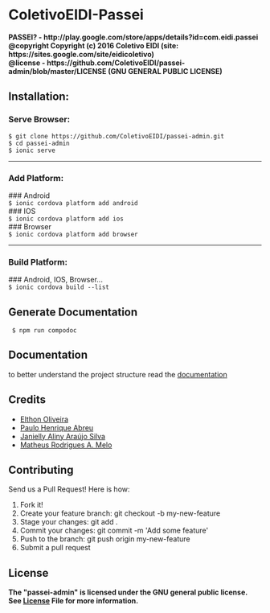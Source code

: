 # ColetivoEIDI-Passei
  
 <strong>
  PASSEI? - http://play.google.com/store/apps/details?id=com.eidi.passei<br/>
  @copyright Copyright (c) 2016 Coletivo EIDI (site: https://sites.google.com/site/eidicoletivo) <br/>
  @license - https://github.com/ColetivoEIDI/passei-admin/blob/master/LICENSE (GNU GENERAL PUBLIC LICENSE)
 </strong>

  <h2>Installation:</h2>
  <h3>Serve Browser:</h3>

```shell
$ git clone https://github.com/ColetivoEIDI/passei-admin.git
$ cd passei-admin
$ ionic serve
```

<hr>
<h3>Add Platform:</h3>
### Android<br>
<code>$ ionic cordova platform add android</code><br/>
### IOS<br>
<code>$ ionic cordova platform add ios</code><br/>
### Browser<br>
<code>$ ionic cordova platform add browser</code><br/>
<hr>
<h3>Build Platform:</h3>
### Android, IOS, Browser...<br>
<code>$ ionic cordova build --list</code>

## Generate Documentation
<code> $ npm run compodoc </code>

## Documentation
to better understand the project structure read the <a href="https://coletivoeidi.github.io/passei-admin">documentation</a>

## Credits
<ul>
  <li><a href="https://github.com/el7hon">Elthon Oliveira</a></li>
  <li><a href="https://github.com/paulohrodrigues">Paulo Henrique Abreu</a></li>
  <li><a href="https://github.com/alinyaraujos">Janielly Aliny Araújo Silva</a> </li>
  <li><a href="https://github.com/matheusrmeloo">Matheus Rodrigues A. Melo</a> </li>
</ul>

## Contributing
Send us a Pull Request! Here is how:
1. Fork it!
2. Create your feature branch: git checkout -b my-new-feature
3. Stage your changes: git add .
3. Commit your changes: git commit -m 'Add some feature'
4. Push to the branch: git push origin my-new-feature
5. Submit a pull request

## License
<strong>The "passei-admin" is licensed under the GNU general public license. See <a href="https://github.com/ColetivoEIDI/passei-admin/blob/master/LICENSE">License</a> File for more information.</strong>
